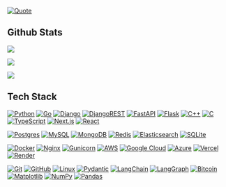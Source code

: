[![Quote](https://github-readme-quotes-bay.vercel.app/quote?quotesUrl=https://raw.githubusercontent.com/Chaitanya-Keyal/Chaitanya-Keyal/refs/heads/main/quotes.json&theme=tokyonight&layout=socrates&font=Architect)](https://miro.medium.com/v2/1*nwV2Ugza_8u7Cfzm2bwfdg.gif)

## Github Stats
<a href="https://github.com/issues?q=involves%3AChaitanya-Keyal+sort%3Aupdated-desc"><img src="https://github-readme-stats.vercel.app/api?username=Chaitanya-Keyal&hide_border=true&theme=transparent&card_width=495&hide_title=true&show_icons=true&show=prs_merged,reviews" /></a>

<a href="https://github.com/pulls?q=involves%3AChaitanya-Keyal+sort%3Aupdated-desc"><img src="https://nirzak-streak-stats.vercel.app?user=Chaitanya-Keyal&hide_border=true&theme=transparent&card_width=495&mode=weekly" /></a>

<a href="https://wakatime.com/@okaybro"><img src="https://github-readme-stats.vercel.app/api/wakatime?username=okaybro&hide_border=true&theme=transparent&layout=compact" /></a>

## Tech Stack
[![Python](https://img.shields.io/badge/python-3670A0?style=for-the-badge&logo=python&logoColor=ffdd54)](https://www.python.org)
[![Go](https://img.shields.io/badge/go-%2300ADD8.svg?style=for-the-badge&logo=go&logoColor=white)](https://go.dev)
[![Django](https://img.shields.io/badge/django-%23092E20.svg?style=for-the-badge&logo=django&logoColor=white)](https://www.djangoproject.com)
[![DjangoREST](https://img.shields.io/badge/DJANGO-REST-ff1709?style=for-the-badge&logo=django&logoColor=white&color=ff1709&labelColor=gray)](https://www.django-rest-framework.org)
[![FastAPI](https://img.shields.io/badge/FastAPI-005571?style=for-the-badge&logo=fastapi)](https://fastapi.tiangolo.com)
[![Flask](https://img.shields.io/badge/flask-%23000.svg?style=for-the-badge&logo=flask&logoColor=white)](https://flask.palletsprojects.com)
[![C++](https://img.shields.io/badge/c++-%2300599C.svg?style=for-the-badge&logo=c%2B%2B&logoColor=white)](https://isocpp.org)
[![C](https://img.shields.io/badge/c-%2300599C.svg?style=for-the-badge&logo=c&logoColor=white)](https://www.c-language.org/)
[![TypeScript](https://img.shields.io/badge/typescript-%23007ACC.svg?style=for-the-badge&logo=typescript&logoColor=white)](https://www.typescriptlang.org)
[![Next.js](https://img.shields.io/badge/Next-black?style=for-the-badge&logo=next.js&logoColor=white)](https://nextjs.org)
[![React](https://img.shields.io/badge/react-%2320232a.svg?style=for-the-badge&logo=react&logoColor=%2361DAFB)](https://react.dev)

[![Postgres](https://img.shields.io/badge/postgres-%23316192.svg?style=for-the-badge&logo=postgresql&logoColor=white)](https://www.postgresql.org)
[![MySQL](https://img.shields.io/badge/mysql-4479A1.svg?style=for-the-badge&logo=mysql&logoColor=white)](https://www.mysql.com)
[![MongoDB](https://img.shields.io/badge/MongoDB-%234ea94b.svg?style=for-the-badge&logo=mongodb&logoColor=white)](https://www.mongodb.com)
[![Redis](https://img.shields.io/badge/redis-%23DD0031.svg?style=for-the-badge&logo=redis&logoColor=white)](https://redis.io)
[![Elasticsearch](https://img.shields.io/badge/elasticsearch-%230377CC.svg?style=for-the-badge&logo=elasticsearch&logoColor=white)](https://www.elastic.co/elasticsearch)
[![SQLite](https://img.shields.io/badge/SQLite-07405E?style=for-the-badge&logo=sqlite&logoColor=white)](https://www.sqlite.org)

[![Docker](https://img.shields.io/badge/docker-%230db7ed.svg?style=for-the-badge&logo=docker&logoColor=white)](https://www.docker.com)
[![Nginx](https://img.shields.io/badge/nginx-%23009639.svg?style=for-the-badge&logo=nginx&logoColor=white)](https://nginx.org)
[![Gunicorn](https://img.shields.io/badge/gunicorn-%298729.svg?style=for-the-badge&logo=gunicorn&logoColor=white)](https://gunicorn.org)
[![AWS](https://img.shields.io/badge/AWS-%23FF9900.svg?style=for-the-badge&logo=amazon-aws&logoColor=white)](https://aws.amazon.com)
[![Google Cloud](https://img.shields.io/badge/Google_Cloud-4285F4?style=for-the-badge&logo=google-cloud&logoColor=white)](https://cloud.google.com)
[![Azure](https://img.shields.io/badge/Azure-0078D4?style=for-the-badge&logo=microsoft-azure&logoColor=white)](https://azure.microsoft.com)
[![Vercel](https://img.shields.io/badge/vercel-%23000000.svg?style=for-the-badge&logo=vercel&logoColor=white)](https://vercel.com)
[![Render](https://img.shields.io/badge/Render-%46E3B7.svg?style=for-the-badge&logo=render&logoColor=white)](https://render.com)

[![Git](https://img.shields.io/badge/git-%23F05033.svg?style=for-the-badge&logo=git&logoColor=white)](https://git-scm.com)
[![GitHub](https://img.shields.io/badge/GitHub-181717?style=for-the-badge&logo=github&logoColor=white)](https://github.com)
[![Linux](https://img.shields.io/badge/linux-FCC624?style=for-the-badge&logo=linux&logoColor=black)](https://www.kernel.org)
[![Pydantic](https://img.shields.io/badge/Pydantic-FF3E00.svg?style=for-the-badge&logo=pydantic&logoColor=white)](https://docs.pydantic.dev)
[![LangChain](https://img.shields.io/badge/LangChain-%23FF007A.svg?style=for-the-badge&logo=langchain&logoColor=white)](https://www.langchain.com)
[![LangGraph](https://img.shields.io/badge/LangGraph-%237F3FBF.svg?style=for-the-badge&logo=langgraph&logoColor=white)](https://www.langchain.com/langgraph)
[![Bitcoin](https://img.shields.io/badge/Bitcoin-F7931A?style=for-the-badge&logo=bitcoin&logoColor=white)](https://bitcoin.org)
[![Matplotlib](https://img.shields.io/badge/Matplotlib-%23ffffff.svg?style=for-the-badge&logo=Matplotlib&logoColor=black)](https://matplotlib.org)
[![NumPy](https://img.shields.io/badge/numpy-%23013243.svg?style=for-the-badge&logo=numpy&logoColor=white)](https://numpy.org)
[![Pandas](https://img.shields.io/badge/pandas-%23150458.svg?style=for-the-badge&logo=pandas&logoColor=white)](https://pandas.pydata.org)
